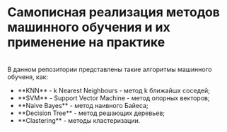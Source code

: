 # Самописная реализация методов машинного обучения и их применение на практике
<br>
В данном репозитории представлены такие алгоритмы машинного обученя, как:
<ul>
<li>**KNN** - k Nearest Neighbours - метод k ближайшх соседей;</li>
<li>**SVM** - Support Vector Machine - метод опорных векторов;</li>
<li>**Naive Bayes** - метод наивного Байеса;</li>
<li>**Decision Tree** - метод решающих деревьев;</li>
<li>**Clastering** - методы кластеризации.</li>
</ul>
